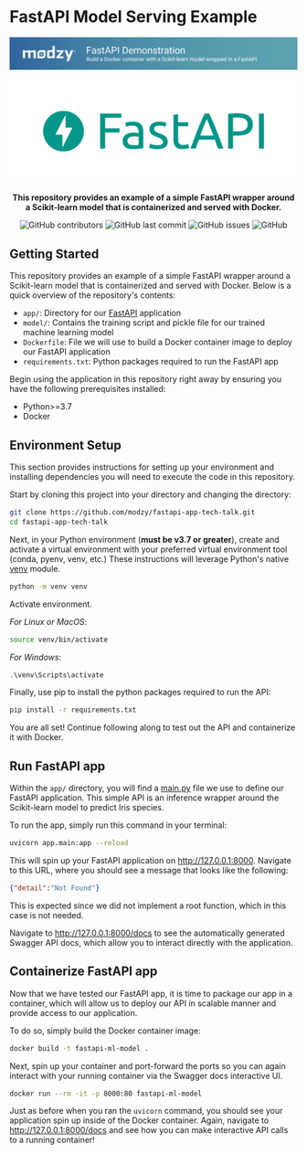 # FastAPI Model Serving Example

![Modzy Logo](./images/modzy-banner.png)

<div align="center">

![FastAPI Logo](./images/FastAPI_logo.png)

**This repository provides an example of a simple FastAPI wrapper around a Scikit-learn model that is containerized and served with Docker.**

![GitHub contributors](https://img.shields.io/github/contributors/modzy/fastapi-app-tech-talk?logo=GitHub&style=flat)
![GitHub last commit](https://img.shields.io/github/last-commit/modzy/fastapi-app-tech-talk?logo=GitHub&style=flat)
![GitHub issues](https://img.shields.io/github/issues-raw/modzy/fastapi-app-tech-talk?logo=github&style=flat)
![GitHub](https://img.shields.io/github/license/modzy/fastapi-app-tech-talk?logo=apache&style=flat)

</div>

## Getting Started

This repository provides an example of a simple FastAPI wrapper around a Scikit-learn model that is containerized and served with Docker. Below is a quick overview of the repository's contents:
* `app/`: Directory for our [FastAPI](https://fastapi.tiangolo.com/) application
* `model/`: Contains the training script and pickle file for our trained machine learning model
* `Dockerfile`: File we will use to build a Docker container image to deploy our FastAPI application
* `requirements.txt`: Python packages required to run the FastAPI app  

Begin using the application in this repository right away by ensuring you have the following prerequisites installed:
* Python>=3.7
* Docker

## Environment Setup

This section provides instructions for setting up your environment and installing dependencies you will need to execute the code in this repository.

Start by cloning this project into your directory and changing the directory:

```bash
git clone https://github.com/modzy/fastapi-app-tech-talk.git
cd fastapi-app-tech-talk
```

Next, in your Python environment (**must be v3.7 or greater**), create and activate a virtual environment with your preferred virtual environment tool (conda, pyenv, venv, etc.) These instructions will leverage Python's native [venv](https://docs.python.org/3/tutorial/venv.html) module.

```bash
python -m venv venv
```

Activate environment.

*For Linux or MacOS*:

```bash
source venv/bin/activate
```

*For Windows*:

```powershell
.\venv\Scripts\activate
```

Finally, use pip to install the python packages required to run the API:

```bash
pip install -r requirements.txt
```

You are all set! Continue following along to test out the API and containerize it with Docker.

## Run FastAPI app

Within the `app/` directory, you will find a [main.py](./app/main.py) file we use to define our FastAPI application. This simple API is an inference wrapper around the Scikit-learn model to predict Iris species.

To run the app, simply run this command in your terminal:

```bash
uvicorn app.main:app --reload
```

This will spin up your FastAPI application on http://127.0.0.1:8000. Navigate to this URL, where you should see a message that looks like the following:

```json
{"detail":"Not Found"}
```

This is expected since we did not implement a root function, which in this case is not needed.

Navigate to http://127.0.0.1:8000/docs to see the automatically generated Swagger API docs, which allow you to interact directly with the application.

## Containerize FastAPI app

Now that we have tested our FastAPI app, it is time to package our app in a container, which will allow us to deploy our API in scalable manner and provide access to our application.

To do so, simply build the Docker container image:

```bash
docker build -t fastapi-ml-model .
```

Next, spin up your container and port-forward the ports so you can again interact with your running container via the Swagger docs interactive UI.

```bash
docker run --rm -it -p 8000:80 fastapi-ml-model
```

Just as before when you ran the `uvicorn` command, you should see your application spin up inside of the Docker container. Again, navigate to http://127.0.0.1:8000/docs and see how you can make interactive API calls to a running container!






